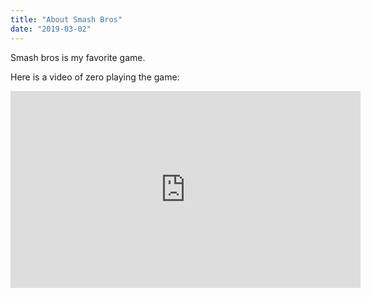 ```yaml
---
title: "About Smash Bros"
date: "2019-03-02"
---
```


Smash bros is my favorite game.

Here is a video of zero playing the game:

<iframe width="560" height="315" src="https://www.youtube.com/watch?v=kHe4hY-798s" frameborder="0" allowfullscreen></iframe>
